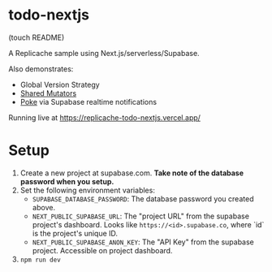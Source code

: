 # todo-nextjs

(touch README)

A Replicache sample using Next.js/serverless/Supabase.

Also demonstrates:

- Global Version Strategy
- [Shared Mutators](https://doc.replicache.dev/howto/share-mutators)
- [Poke](https://doc.replicache.dev/byob/poke) via Supabase realtime notifications

Running live at https://replicache-todo-nextjs.vercel.app/

# Setup

<ol>
 <li>Create a new project at supabase.com. <b>Take note of the database password when you setup.</b></li>
 <li>Set the following environment variables:
   <ul>
     <li><code>SUPABASE_DATABASE_PASSWORD</code>: The database password you created above.</li>
     <li><code>NEXT_PUBLIC_SUPABASE_URL</code>: The "project URL" from the supabase project's dashboard. Looks like <code>https://&lt;id&gt;.supabase.co</code>, where `id` is the project's unique ID.</li>
     <li><code>NEXT_PUBLIC_SUPABASE_ANON_KEY</code>: The "API Key" from the supabase project. Accessible on project dashboard.</li>
    </ul>
  </li>
  <li><code>npm run dev</code></li>
</ol>
